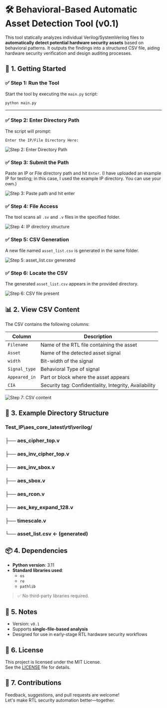 # 🛠️ Behavioral-Based Automatic Asset Detection Tool (v0.1)

This tool statically analyzes individual Verilog/SystemVerilog files to **automatically detect potential hardware security assets** based on behavioral patterns. It outputs the findings into a structured CSV file, aiding hardware security verification and design auditing processes.


## 🚀 1. Getting Started

### ✅ Step 1: Run the Tool

Start the tool by executing the `main.py` script:

```bash
python main.py

```

---


### ✅ Step 2: Enter Directory Path

The script will prompt:

`Enter the IP/File Directory Here:`

![Step 2: Enter Directory Path](images/2.JPG)

### ✅ Step 3: Submit the Path

Paste an IP or File directory path and hit `Enter`.
(I have uploaded an example IP for testing; in this case, I used the example IP directory. You can use your own.)

![Step 3: Paste path and hit enter](images/3.JPG)


### ✅ Step 4: File Access

The tool scans all `.sv` and `.v` files in the specified folder.

![Step 4: IP directory structure](images/4.JPG)

### ✅ Step 5: CSV Generation

A new file named `asset_list.csv` is generated in the same folder.

![Step 5: asset_list.csv generated](images/5.JPG)

### ✅ Step 6: Locate the CSV

The generated `asset_list.csv` appears in the provided directory.

![Step 6: CSV file present](images/6.JPG)


## 📊 2. View CSV Content

The CSV contains the following columns:

| Column        | Description                                           |
|---------------|-------------------------------------------------------|
| `Filename`     | Name of the RTL file containing the asset            |
| `Asset`        | Name of the detected asset signal                    |
| `width`        | Bit-width of the signal                              |
| `Signal_type`  | Behavioral Type of signal                            |
| `Appeared_in`  | Part or block where the asset appears                |
| `CIA`          | Security tag: Confidentiality, Integrity, Availability |

![Step 7: CSV content](images/7.JPG)



## 📁 3.  Example Directory Structure
### Test_IP\aes_core_latest\rtl\verilog/
### ├── aes_cipher_top.v
### ├── aes_inv_cipher_top.v
### ├── aes_inv_sbox.v
### ├── aes_sbox.v
### ├── aes_rcon.v
### ├── aes_key_expand_128.v
### ├── timescale.v
### └── asset_list.csv ← (generated)

## 📦 4. Dependencies

- **Python version**: 3.11
- **Standard libraries used**:
  - `os`
  - `re`
  - `pathlib`

> ✅ No third-party libraries required.


## 📌 5.  Notes

- Version: `v0.1`
- Supports **single-file-based analysis**
- Designed for use in early-stage RTL hardware security workflows



## 📄 6. License

This project is licensed under the MIT License.  
See the [LICENSE](LICENSE) file for details.



## 🤝 7. Contributions

Feedback, suggestions, and pull requests are welcome!  
Let's make RTL security automation better—together.
